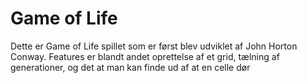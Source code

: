 # Game of Life

Dette er Game of Life spillet som er først blev udviklet af John Horton Conway. Features er blandt andet oprettelse af et grid, tælning af generationer, og det at man kan finde ud af at en celle dør